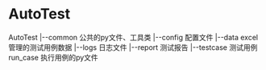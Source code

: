 # AutoTest
 AutoTest
    |--common   公共的py文件、工具类
    |--config   配置文件 
    |--data   excel管理的测试用例数据
    |--logs   日志文件
    |--report   测试报告
    |--testcase   测试用例
    run_case    执行用例的py文件
